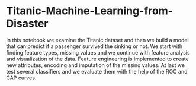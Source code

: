 # Titanic-Machine-Learning-from-Disaster
In this notebook we examine the Titanic dataset and then we build a model that can predict if a passenger survived the sinking or not. We start with finding feature types, missing values and we continue with feature analysis and visualization of the data. Feature engineering is implemented to create new attributes, encoding and imputation of the missing values. At last we test several classifiers and we evaluate them with the help of the ROC and CAP curves.

